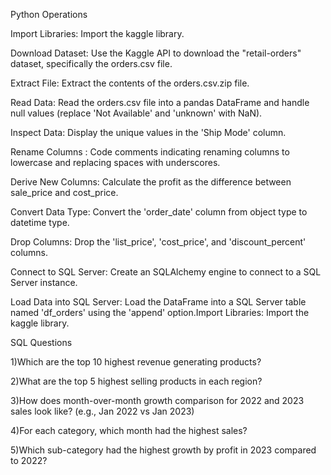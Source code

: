 Python Operations 

Import Libraries: Import the kaggle library.

Download Dataset: Use the Kaggle API to download the "retail-orders" dataset, specifically the orders.csv file.

Extract File: Extract the contents of the orders.csv.zip file.

Read Data: Read the orders.csv file into a pandas DataFrame and handle null values (replace 'Not Available' and 'unknown' with NaN).

Inspect Data: Display the unique values in the 'Ship Mode' column.

Rename Columns : Code comments indicating renaming columns to lowercase and replacing spaces with underscores.

Derive New Columns: Calculate the profit as the difference between sale_price and cost_price.

Convert Data Type: Convert the 'order_date' column from object type to datetime type.

Drop Columns: Drop the 'list_price', 'cost_price', and 'discount_percent' columns.

Connect to SQL Server: Create an SQLAlchemy engine to connect to a SQL Server instance.

Load Data into SQL Server: Load the DataFrame into a SQL Server table named 'df_orders' using the 'append' option.Import Libraries: Import the kaggle library.

SQL Questions

1)Which are the top 10 highest revenue generating products?

2)What are the top 5 highest selling products in each region?

3)How does month-over-month growth comparison for 2022 and 2023 sales look like? (e.g., Jan 2022 vs Jan 2023)

4)For each category, which month had the highest sales?

5)Which sub-category had the highest growth by profit in 2023 compared to 2022?
